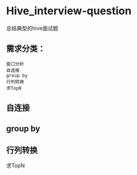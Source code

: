 # Hive_interview-question
总结典型的hive面试题
## 需求分类：
    窗口分析
    自连接
    group by
    行列转换
    求TopN



[窗口分析]: interview-question/窗口分析.md	"窗口分析"

## 自连接

## group by

## 行列转换
求TopN

